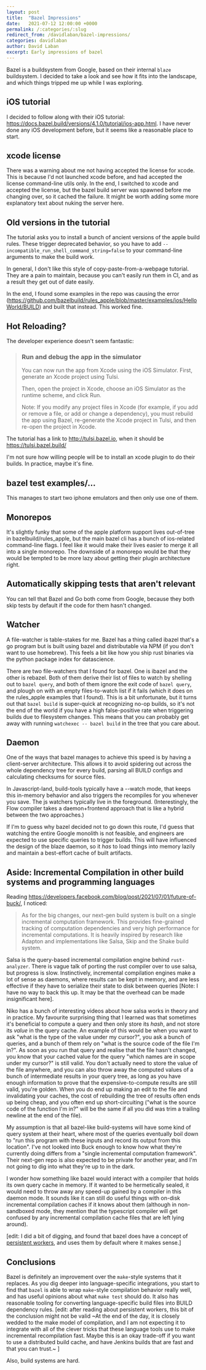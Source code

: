 ```yaml
---
layout: post
title:  "Bazel Impressions"
date:   2021-07-12 12:00:00 +0000
permalink: /:categories/:slug
redirect_from: /davidlaban/bazel-impressions/
categories: davidlaban
author: David Laban
excerpt: Early impressions of bazel
---
```


Bazel is a buildsystem from Google, based on their internal `blaze` buildsystem. I decided to take a look and see how it fits into the landscape, and which things tripped me up while I was exploring.

## iOS tutorial

I decided to follow along with their iOS tutorial: https://docs.bazel.build/versions/4.1.0/tutorial/ios-app.html. I have never done any iOS development before, but it seems like a reasonable place to start.

## xcode license

There was a warning about me not having accepted the license for xcode. This is because I'd not launched xcode before, and had accepted the license command-line utils only. In the end, I switched to xcode and accepted the license, but the bazel build server was spawned before me changing over, so it cached the failure. It might be worth adding some more explanatory text about nuking the server here.

## Old versions in the tutorial

The tutorial asks you to install a bunch of ancient versions of the apple build rules. These trigger deprecated behavior, so you have to add `--incompatible_run_shell_command_string=false` to your command-line arguments to make the build work.

In general, I don't like this style of copy-paste-from-a-webpage tutorial. They are a pain to maintain, because you can't easily run them in CI, and as a result they get out of date easily.

In the end, I found some examples in the repo was causing the error (https://github.com/bazelbuild/rules_apple/blob/master/examples/ios/HelloWorld/BUILD) and built that instead. This worked fine.

## Hot Reloading?

The developer experience doesn't seem fantastic:

> ### Run and debug the app in the simulator
>
> You can now run the app from Xcode using the iOS Simulator. First, generate an Xcode project using Tulsi.
>
> Then, open the project in Xcode, choose an iOS Simulator as the runtime scheme, and click Run.
>
> Note: If you modify any project files in Xcode (for example, if you add or remove a file, or add or change a dependency), you must rebuild the app using Bazel, re-generate the Xcode project in Tulsi, and then re-open the project in Xcode.

The tutorial has a link to http://tulsi.bazel.io, when it should be https://tulsi.bazel.build/

I'm not sure how willing people will be to install an xcode plugin to do their builds. In practice, maybe it's fine.

## bazel test examples/...

This manages to start two iphone emulators and then only use one of them.

## Monorepos

It's slightly funky that some of the apple platform support lives out-of-tree in bazelbuild/rules_apple, but the main bazel cli has a bunch of ios-related command-line flags. I feel like it would make their lives easier to merge it all into a single monorepo. The downside of a monorepo would be that they would be tempted to be more lazy about getting their plugin architecture right.

## Automatically skipping tests that aren't relevant

You can tell that Bazel and Go both come from Google, because they both skip tests by default if the code for them hasn't changed.

## Watcher

A file-watcher is table-stakes for me. Bazel has a thing called ibazel that's a go program but is built using bazel and distributable via NPM (if you don't want to use homebrew). This feels a bit like how you ship rust binaries via the python package index for datascience.

There are two file-watchers that I found for bazel. One is ibazel and the other is rebazel. Both of them derive their list of files to watch by shelling out to `bazel query`, and both of them ignore the exit code of `bazel query`, and plough on with an empty files-to-watch list if it fails (which it does on the rules_apple examples that I found). This is a bit unfortunate, but it turns out that `bazel build` is super-quick at recognizing no-op builds, so it's not the end of the world if you have a high false-positive rate when triggering builds due to filesystem changes. This means that you can probably get away with running `watchexec -- bazel build` in the tree that you care about.

## Daemon

One of the ways that bazel manages to achieve this speed is by having a client-server architecture. This allows it to avoid spidering out across the whole dependency tree for every build, parsing all BUILD configs and calculating checksums for source files.

In Javascript-land, build-tools typically have a --watch mode, that keeps this in-memory behavior and also triggers the recompiles for you whenever you save. The js watchers typically live in the foreground. (Interestingly, the Flow compiler takes a daemon+frontend approach that is like a hybrid between the two approaches.)

If I'm to guess why bazel decided not to go down this route, I'd guess that watching the entire Google monolith is not feasible, and engineers are expected to use specific queries to trigger builds. This will have influenced the design of the blaze daemon, so it _has_ to load things into memory lazily and maintain a best-effort cache of built artifacts.

## Aside: Incremental Compilation in other build systems and programming languages

Reading https://developers.facebook.com/blog/post/2021/07/01/future-of-buck/, I noticed:

> As for the big changes, our next-gen build system is built on a single incremental computation framework. This provides fine-grained tracking of computation dependencies and very high performance for incremental computations. It is heavily inspired by research like Adapton and implementations like Salsa, Skip and the Shake build system.

Salsa is the query-based incremental compilation engine behind `rust-analyzer`. There is vague talk of porting the rust compiler over to use salsa, but progress is slow. Instinctively, incremental compilation engines make a lot of sense as daemons, where results can be kept in memory, and are less effective if they have to serialize their state to disk between queries [Note: I have no way to back this up. It may be that the overhead can be made insignificant here].

Niko has a bunch of interesting videos about how salsa works in theory and in practice. My favourite surprising thing that I learned was that sometimes it's beneficial to compute a query and then only store its _hash_, and not store its _value_ in the query cache. An example of this would be when you want to ask "what is the type of the value under my cursor?", you ask a bunch of queries, and a bunch of them rely on "what is the source code of the file I'm in?". As soon as you run that query and realise that the file hasn't changed, you know that your cached value for the query "which names are in scope under my cursor?" is still valid. You don't actually need to store the value of the file anywhere, and you can also throw away the computed values of a bunch of intermediate results in your query tree, as long as you have enough information to prove that the expensive-to-compute results are still valid, you're golden. When you do end up making an edit to the file and invalidating your caches, the cost of rebuilding the tree of results often ends up being cheap, and you often end up short-circuiting ("what is the source code of the function I'm in?" will be the same if all you did was trim a trailing newline at the end of the file).

My assumption is that all bazel-like build-systems will have some kind of query system at their heart, where most of the queries eventually boil down to "run this program with these inputs and record its output from this location". I've not looked into Buck enough to know how what they're currently doing differs from a "single incremental computation framework". Their next-gen repo is also expected to be private for another year, and I'm not going to dig into what they're up to in the dark.

I wonder how something like bazel would interact with a compiler that holds its own query cache in memory. If it wanted to be hermetically sealed, it would need to throw away any speed-up gained by a compiler in this daemon mode. It sounds like it can still do useful things with on-disk incremental compilation caches if it knows about them (although in non-sandboxed mode, they mention that the typescript compiler will get confused by any incremental compilation cache files that are left lying around).

[edit: I did a bit of digging, and found that bazel does have a concept of [persistent workers](https://docs.bazel.build/versions/main/persistent-workers.html), and uses them by default where it makes sense.]

<!-- TODO: discuss the tricks that pnpm/parcel2 do, that might/might not work with bazel? -->

<!-- TODO: look into distributed build cache. Could you abuse github-releases || ghcr.io for cached build artifacts like cargo-quickinstall/homebrew do? -->

## Conclusions

Bazel is definitely an improvement over the `make`-style systems that it replaces. As you dig deeper into language-specific integrations, you start to find that `bazel` is able to wrap `make`-style compilation behavior really well, and has useful opinions about what `make test` should do. It also has reasonable tooling for converting language-specific build files into BUILD dependency rules. [edit: after reading about persistent workers, this bit of the conclusion might not be valid ~At the end of the day, it is closely wedded to the make model of compilation, and I am not expecting it to integrate with all of the clever tricks that these language tools use to make incremental recompilation fast. Maybe this is an okay trade-off if you want to use a distributed build cache, and have Jenkins builds that are fast and that you can trust.~ ]

Also, build systems are hard.
